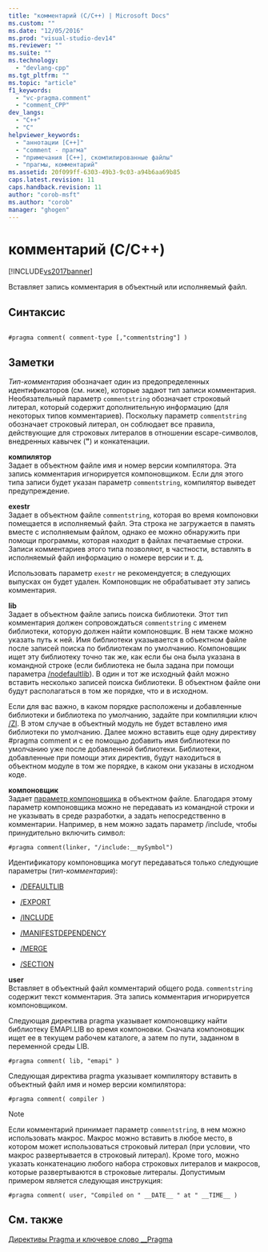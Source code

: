 ```yaml
---
title: "комментарий (C/C++) | Microsoft Docs"
ms.custom: ""
ms.date: "12/05/2016"
ms.prod: "visual-studio-dev14"
ms.reviewer: ""
ms.suite: ""
ms.technology: 
  - "devlang-cpp"
ms.tgt_pltfrm: ""
ms.topic: "article"
f1_keywords: 
  - "vc-pragma.comment"
  - "comment_CPP"
dev_langs: 
  - "C++"
  - "C"
helpviewer_keywords: 
  - "аннотации [C++]"
  - "comment - прагма"
  - "примечания [C++], скомпилированные файлы"
  - "прагмы, комментарий"
ms.assetid: 20f099ff-6303-49b3-9c03-a94b6aa69b85
caps.latest.revision: 11
caps.handback.revision: 11
author: "corob-msft"
ms.author: "corob"
manager: "ghogen"
---
```

# комментарий (C/C++)
[!INCLUDE[vs2017banner](../assembler/inline/includes/vs2017banner.md)]

Вставляет запись комментария в объектный или исполняемый файл.  
  
## Синтаксис  
  
```  
  
#pragma comment( comment-type [,"commentstring"] )  
```  
  
## Заметки  
 *Тип\-комментария* обозначает один из предопределенных идентификаторов \(см. ниже\), которые задают тип записи комментария.  Необязательный параметр `commentstring` обозначает строковый литерал, который содержит дополнительную информацию \(для некоторых типов комментариев\).  Поскольку параметр `commentstring` обозначает строковый литерал, он соблюдает все правила, действующие для строковых литералов в отношении escape\-символов, внедренных кавычек \(**"**\) и конкатенации.  
  
 **компилятор**  
 Задает в объектном файле имя и номер версии компилятора.  Эта запись комментария игнорируется компоновщиком.  Если для этого типа записи будет указан параметр `commentstring`, компилятор выведет предупреждение.  
  
 **exestr**  
 Задает в объектном файле `commentstring`,  которая во время компоновки помещается в исполняемый файл.  Эта строка не загружается в память вместе с исполняемым файлом, однако ее можно обнаружить при помощи программы, которая находит в файлах печатаемые строки.  Записи комментариев этого типа позволяют, в частности, вставлять в исполняемый файл информацию о номере версии и т. д.  
  
 Использовать параметр `exestr` не рекомендуется; в следующих выпусках он будет удален. Компоновщик не обрабатывает эту запись комментария.  
  
 **lib**  
 Задает в объектном файле запись поиска библиотеки.  Этот тип комментария должен сопровождаться `commentstring` с именем библиотеки, которую должен найти компоновщик. В нем также можно указать путь к ней.  Имя библиотеки указывается в объектном файле после записей поиска по библиотекам по умолчанию. Компоновщик ищет эту библиотеку точно так же, как если бы она была указана в командной строке \(если библиотека не была задана при помощи параметра [\/nodefaultlib](../build/reference/nodefaultlib-ignore-libraries.md)\).  В один и тот же исходный файл можно вставить несколько записей поиска библиотеки. В объектном файле они будут располагаться в том же порядке, что и в исходном.  
  
 Если для вас важно, в каком порядке расположены и добавленные библиотеки и библиотека по умолчанию, задайте при компиляции ключ [\/Zl](../build/reference/zl-omit-default-library-name.md). В этом случае в объектный модуль не будет вставлено имя библиотеки по умолчанию.  Далее можно вставить еще одну директиву \#pragma comment и с ее помощью добавить имя библиотеки по умолчанию уже после добавленной библиотеки.  Библиотеки, добавленные при помощи этих директив, будут находиться в объектном модуле в том же порядке, в каком они указаны в исходном коде.  
  
 **компоновщик**  
 Задает [параметр компоновщика](../build/reference/linker-options.md) в объектном файле.  Благодаря этому параметр компоновщика можно не передавать из командной строки и не указывать в среде разработки, а задать непосредственно в комментарии.  Например, в нем можно задать параметр \/include, чтобы принудительно включить символ:  
  
```  
#pragma comment(linker, "/include:__mySymbol")  
```  
  
 Идентификатору компоновщика могут передаваться только следующие параметры \(*тип\-комментария*\):  
  
-   [\/DEFAULTLIB](../build/reference/defaultlib-specify-default-library.md)  
  
-   [\/EXPORT](../build/reference/export-exports-a-function.md)  
  
-   [\/INCLUDE](../build/reference/include-force-symbol-references.md)  
  
-   [\/MANIFESTDEPENDENCY](../build/reference/manifestdependency-specify-manifest-dependencies.md)  
  
-   [\/MERGE](../build/reference/merge-combine-sections.md)  
  
-   [\/SECTION](../build/reference/section-specify-section-attributes.md)  
  
 **user**  
 Вставляет в объектный файл комментарий общего рода.  `commentstring` содержит текст комментария.  Эта запись комментария игнорируется компоновщиком.  
  
 Следующая директива pragma указывает компоновщику найти библиотеку EMAPI.LIB во время компоновки.  Сначала компоновщик ищет ее в текущем рабочем каталоге, а затем по пути, заданном в переменной среды LIB.  
  
```  
#pragma comment( lib, "emapi" )  
```  
  
 Следующая директива pragma указывает компилятору вставить в объектный файл имя и номер версии компилятора:  
  
```  
#pragma comment( compiler )  
```  
  
> [!NOTE]
>  Если комментарий принимает параметр `commentstring`, в нем можно использовать макрос. Макрос можно вставить в любое место, в котором может использоваться строковый литерал \(при условии, что макрос развертывается в строковый литерал\).  Кроме того, можно указать конкатенацию любого набора строковых литералов и макросов, которые развертываются в строковые литералы.  Допустимым примером является следующая инструкция:  
  
```  
#pragma comment( user, "Compiled on " __DATE__ " at " __TIME__ )   
```  
  
## См. также  
 [Директивы Pragma и ключевое слово \_\_Pragma](../preprocessor/pragma-directives-and-the-pragma-keyword.md)